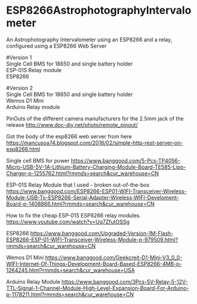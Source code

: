 # ESP8266AstrophotographyIntervalometer
An Astrophotography Intervalometer using an ESP8266 and a relay, configured using a ESP8266 Web Server

#Version 1  
Single Cell BMS for 18650 and single battery holder  
ESP-01S Relay module  
ESP8266  

#Version 2  
Single Cell BMS for 18650 and single battery holder  
Wemos D1 Mini  
Arduino Relay module  

PinOuts of the different camera manufacturers for the 2.5mm jack of the release
http://www.doc-diy.net/photo/remote_pinout/

Got the body of the esp8266 web server from here
https://mancusoa74.blogspot.com/2018/02/simple-http-rest-server-on-esp8266.html

Single cell BMS for power
https://www.banggood.com/5-Pcs-TP4056-Micro-USB-5V-1A-Lithium-Battery-Charging-Module-Board-TE585-Lipo-Charger-p-1255762.html?rmmds=search&cur_warehouse=CN

ESP-01S Relay Module that I used - broken out-of-the-box
https://www.banggood.com/ESP8266-ESP01-WIFI-Transceiver-Wireless-Module-USB-To-ESP8266-Serial-Adapter-Wireless-WIFI-Develoment-Board-p-1408866.html?rmmds=search&cur_warehouse=CN
  
How to fix the cheap ESP-01S ESP8266 relay modules. 
https://www.youtube.com/watch?v=Uq7ZfutOSSg 

ESP8266
https://www.banggood.com/Upgraded-Version-1M-Flash-ESP8266-ESP-01-WIFI-Transceiver-Wireless-Module-p-979509.html?rmmds=search&cur_warehouse=CN

Wemos D1 Mini
https://www.banggood.com/Geekcreit-D1-Mini-V3_0_0-WIFI-Internet-Of-Things-Development-Board-Based-ESP8266-4MB-p-1264245.html?rmmds=search&cur_warehouse=USA

Arduino Relay Module
https://www.banggood.com/3Pcs-5V-Relay-5-12V-TTL-Signal-1-Channel-Module-High-Level-Expansion-Board-For-Arduino-p-1178211.html?rmmds=search&cur_warehouse=CN
